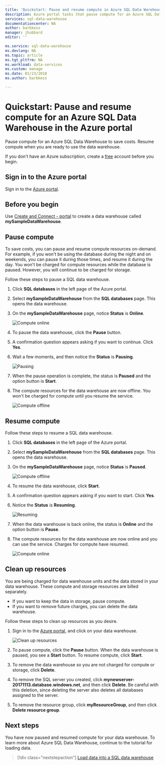 ```yaml
---
title: 'Quickstart: Pause and resume compute in Azure SQL Data Warehouse - Azure portal | Microsoft Docs'
description: Azure portal tasks that pause compute for an Azure SQL Data Warehouse to save costs. Resume compute when you are ready to use the data warehouse.
services: sql-data-warehouse
documentationcenter: NA
author: barbkess
manager: jhubbard
editor: ''

ms.service: sql-data-warehouse
ms.devlang: NA
ms.topic: article
ms.tgt_pltfrm: NA
ms.workload: data-services
ms.custom: manage
ms.date: 01/23/2018
ms.author: barbkess

---
```

# Quickstart: Pause and resume compute for an Azure SQL Data Warehouse in the Azure portal
Pause compute for an Azure SQL Data Warehouse to save costs. Resume compute when you are ready to use the data warehouse.

If you don't have an Azure subscription, create a [free](https://azure.microsoft.com/free/) account before you begin.

## Sign in to the Azure portal

Sign in to the [Azure portal](https://portal.azure.com/).

## Before you begin

Use [Create and Connect - portal](create-data-warehouse-portal.md) to create a data warehouse called **mySampleDataWarehouse**. 

## Pause compute
To save costs, you can pause and resume compute resources on-demand. For example, if you won't be using the database during the night and on weekends, you can pause it during those times, and resume it during the day. You won't be charged for compute resources while the database is paused. However, you will continue to be charged for storage. 

Follow these steps to pause a SQL data warehouse.

1. Click **SQL databases** in the left page of the Azure portal.
2. Select **mySampleDataWarehouse** from the **SQL databases** page. This opens the data warehouse. 
3. On the **mySampleDataWarehouse** page, notice **Status** is **Online**.

    ![Compute online](media/pause-and-resume-compute-portal/compute-online.png)

4. To pause the data warehouse, click the **Pause** button. 
5. A confirmation question appears asking if you want to continue. Click **Yes**.
6. Wait a few moments, and then notice the **Status** is **Pausing**.

    ![Pausing](media/pause-and-resume-compute-portal/pausing.png)

7. When the pause operation is complete, the status is **Paused** and the option button is **Start**.
8. The compute resources for the data warehouse are now offline. You won't be charged for compute until you resume the service.

    ![Compute offline](media/pause-and-resume-compute-portal/compute-offline.png)


## Resume compute
Follow these steps to resume a SQL data warehouse.

1. Click **SQL databases** in the left page of the Azure portal.
2. Select **mySampleDataWarehouse** from the **SQL databases** page. This opens the data warehouse. 
3. On the **mySampleDataWarehouse** page, notice **Status** is **Paused**.

    ![Compute offline](media/pause-and-resume-compute-portal/compute-offline.png)

4. To resume the data warehouse, click **Start**. 
5. A confirmation question appears asking if you want to start. Click **Yes**.
6. Notice the **Status** is **Resuming**.

    ![Resuming](media/pause-and-resume-compute-portal/resuming.png)

7. When the data warehouse is back online, the status is **Online** and the option button is **Pause**.
8. The compute resources for the data warehouse are now online and you can use the service. Charges for compute have resumed.

    ![Compute online](media/pause-and-resume-compute-portal/compute-online.png)

## Clean up resources

You are being charged for data warehouse units and the data stored in your data warehouse. These compute and storage resources are billed separately. 

- If you want to keep the data in storage, pause compute.
- If you want to remove future charges, you can delete the data warehouse. 

Follow these steps to clean up resources as you desire.

1. Sign in to the [Azure portal](https://portal.azure.com), and click on your data warehouse.

    ![Clean up resources](media/load-data-from-azure-blob-storage-using-polybase/clean-up-resources.png)

1. To pause compute, click the **Pause** button. When the data warehouse is paused, you see a **Start** button.  To resume compute, click **Start**.

2. To remove the data warehouse so you are not charged for compute or storage, click **Delete**.

3. To remove the SQL server you created, click **mynewserver-20171113.database.windows.net**, and then click **Delete**.  Be careful with this deletion, since deleting the server also deletes all databases assigned to the server.

4. To remove the resource group, click **myResourceGroup**, and then click **Delete resource group**.


## Next steps
You have now paused and resumed compute for your data warehouse. To learn more about Azure SQL Data Warehouse, continue to the tutorial for loading data.

> [!div class="nextstepaction"]
>[Load data into a SQL data warehouse](load-data-from-azure-blob-storage-using-polybase.md)
